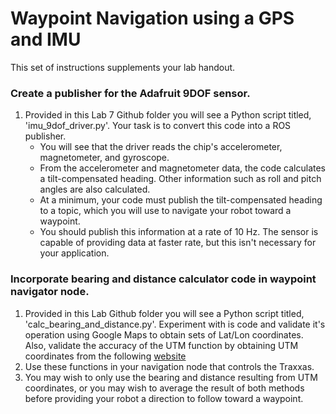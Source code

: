 # Waypoint Navigation using a GPS and IMU

This set of instructions supplements your lab handout.


### Create a publisher for the Adafruit 9DOF sensor.
1. Provided in this Lab 7 Github folder you will see a Python script titled, 'imu_9dof_driver.py'.  Your task is to convert this code into a ROS publisher.
    + You will see that the driver reads the chip's accelerometer, magnetometer, and gyroscope.  
    + From the accelerometer and magnetometer data, the code calculates a tilt-compensated heading.  Other information such as roll and pitch angles are also calculated.
    + At a minimum, your code must publish the tilt-compensated heading to a topic, which you will use to navigate your robot toward a waypoint.   
    + You should publish this information at a rate of 10 Hz.  The sensor is capable of providing data at faster rate, but this isn't necessary for your application.  

### Incorporate bearing and distance calculator code in waypoint navigator node.
1.  Provided in this Lab Github folder you will see a Python script titled, 'calc_bearing_and_distance.py'.  Experiment with is code and validate it's operation using Google Maps to obtain sets of Lat/Lon coordinates.  Also, validate the accuracy of the UTM function by obtaining UTM coordinates from the following [website](https://mappingsupport.com/p/coordinates-utm-google-maps.html)
2.  Use these functions in your navigation node that controls the Traxxas.  
3.  You may wish to only use the bearing and distance resulting from UTM coordinates, or you may wish to average the result of both methods before providing your robot a direction to follow toward a waypoint.
